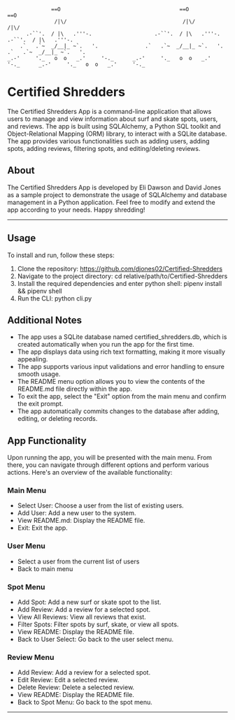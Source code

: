                   ==O                                      ==O                                     ==O
                   /|\/                                     /|\/                                    /|\/
          .-``'.  / |\   .'''-.                    .-``'.  / |\   .'''-.                   .-``'.  / |\   .'''-.
        .`   .`~  _/__|_ ~`.   '.               .`   .`~  _/__|_ ~`.   '.               .`   .`~  _/__|_ ~`.   '.   
    _.-'     '._   o  o   _.'     '-._      _.-'     '._   o  o   _.'     '-._      _.-'     '._   o  o   _.'     '-._             
# Certified Shredders
The Certified Shredders App is a command-line application that allows users to manage and view information about surf and skate spots, users, and reviews. The app is built using SQLAlchemy, a Python SQL toolkit and Object-Relational Mapping (ORM) library, to interact with a SQLite database. The app provides various functionalities such as adding users, adding spots, adding reviews, filtering spots, and editing/deleting reviews.


## About
The Certified Shredders App is developed by Eli Dawson and David Jones as a sample project to demonstrate the usage of SQLAlchemy and database management in a Python application. Feel free to modify and extend the app according to your needs. Happy shredding!

---

## Usage

To install and run, follow these steps:
1. Clone the repository: https://github.com/djones02/Certified-Shredders
2. Navigate to the project directory: cd relative/path/to/Certified-Shredders
3. Install the required dependencies and enter python shell: pipenv install && pipenv shell
4. Run the CLI: python cli.py

## Additional Notes
- The app uses a SQLite database named certified_shredders.db, which is created automatically when you run the app for the first time.
- The app displays data using rich text formatting, making it more visually appealing.
- The app supports various input validations and error handling to ensure smooth usage.
- The README menu option allows you to view the contents of the README.md file directly within the app.
- To exit the app, select the "Exit" option from the main menu and confirm the exit prompt.
- The app automatically commits changes to the database after adding, editing, or deleting records.


## App Functionality
Upon running the app, you will be presented with the main menu. From there, you can navigate through different options and perform various actions. Here's an overview of the available functionality:


### Main Menu
- Select User: Choose a user from the list of existing users.
- Add User: Add a new user to the system.
- View README.md: Display the README file.
- Exit: Exit the app.


### User Menu
- Select a user from the current list of users
- Back to main menu


### Spot Menu
- Add Spot: Add a new surf or skate spot to the list.
- Add Review: Add a review for a selected spot.
- View All Reviews: View all reviews that exist.
- Filter Spots: Filter spots by surf, skate, or view all spots.
- View README: Display the README file.
- Back to User Select: Go back to the user select menu.


### Review Menu
- Add Review: Add a review for a selected spot.
- Edit Review: Edit a selected review.
- Delete Review: Delete a selected review.
- View README: Display the README file.
- Back to Spot Menu: Go back to the spot menu.


--- 
